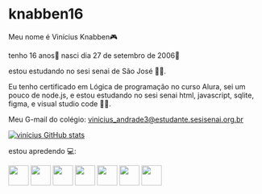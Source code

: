 # knabben16

Meu nome é Vinícius Knabben🎮

tenho 16 anos🎈
nasci dia 27 de setembro de 2006🎈

estou estudando no sesi senai de São José 👨‍🎓.
  
Eu tenho certificado em Lógica de programação no curso Alura, sei um pouco de node.js, e estou estudando no sesi senai html, javascript, sqlite, figma, e visual studio code 👨‍💻.
  
  Meu G-mail do colégio: vinicius_andrade3@estudante.sesisenai.org.br
  

[![vinícius GitHub stats](https://github-readme-stats.vercel.app/api?username=knabben16)](https://github.com/Knabben16/github-readme-stats)

estou apredendo 💻:

<img src="https://cdn.jsdelivr.net/gh/devicons/devicon/icons/vscode/vscode-original-wordmark.svg" height="40" width="40"/>
<img src="https://cdn.jsdelivr.net/gh/devicons/devicon/icons/figma/figma-original.svg" height="40" width="40"/>
<img src="https://cdn.jsdelivr.net/gh/devicons/devicon/icons/github/github-original-wordmark.svg" height="40" width="40"/>
<img src="https://cdn.jsdelivr.net/gh/devicons/devicon/icons/javascript/javascript-original.svg" height="40" width="40"/>
<img src="https://cdn.jsdelivr.net/gh/devicons/devicon/icons/linux/linux-original.svg" height="40" width="40"/>
<img src="https://cdn.jsdelivr.net/gh/devicons/devicon/icons/nodejs/nodejs-original-wordmark.svg" height="40" width="40"/>
<img src="https://cdn.jsdelivr.net/gh/devicons/devicon/icons/sqlite/sqlite-original-wordmark.svg" height="40" width="40"/>
